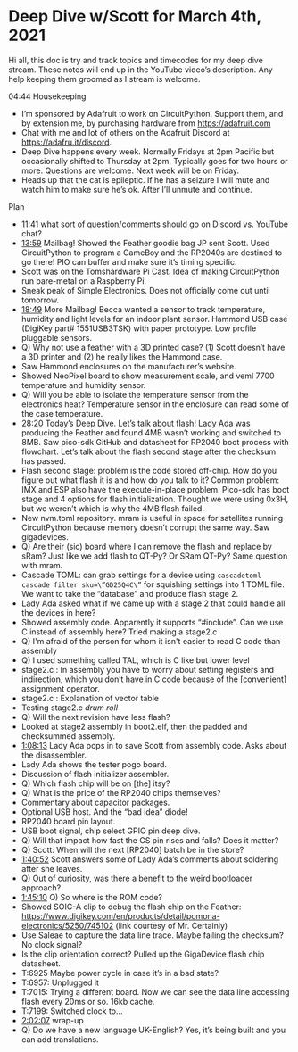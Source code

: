 # Deep Dive w/Scott for March 4th, 2021


Hi all, this doc is try and track topics and timecodes for my deep dive stream. These notes will end up in the YouTube video’s description. Any help keeping them groomed as I stream is welcome.


04:44 Housekeeping
* I’m sponsored by Adafruit to work on CircuitPython. Support them, and by extension me, by purchasing hardware from https://adafruit.com
* Chat with me and lot of others on the Adafruit Discord at https://adafru.it/discord.
* Deep Dive happens every week. Normally Fridays at 2pm Pacific but occasionally shifted to Thursday at 2pm. Typically goes for two hours or more. Questions are welcome. Next week will be on Friday.
* Heads up that the cat is epileptic. If he has a seizure I will mute and watch him to make sure he’s ok. After I’ll unmute and continue.


Plan
* [11:41](https://www.youtube.com/watch?v=VIDEO_2021_03_04?t=701) what sort of question/comments should go on Discord vs. YouTube chat?
* [13:59](https://www.youtube.com/watch?v=VIDEO_2021_03_04?t=839) Mailbag!  Showed the Feather goodie bag JP sent Scott.  Used CircuitPython to program a GameBoy and the RP2040s are destined to go there!  PIO can buffer and make sure it’s timing specific.
* Scott was on the Tomshardware Pi Cast.  Idea of making CircuitPython run bare-metal on a Raspberry Pi.
* Sneak peak of Simple Electronics. Does not officially come out until tomorrow.
* [18:49](https://www.youtube.com/watch?v=VIDEO_2021_03_04?t=1129) More Mailbag!  Becca wanted a sensor to track temperature, humidity and light levels for an indoor plant sensor.  Hammond USB case (DigiKey part# 1551USB3TSK) with paper prototype.  Low profile pluggable sensors.
* Q) Why not use a feather with a 3D printed case?  (1) Scott doesn’t have a 3D printer and (2) he really likes the Hammond case.
* Saw Hammond enclosures on the manufacturer’s website.
* Showed NeoPixel board to show measurement scale, and veml 7700 temperature and humidity sensor.
* Q) Will you be able to isolate the temperature sensor from the electronics heat?  Temperature sensor in the enclosure can read some of the case temperature.
* [28:20](https://www.youtube.com/watch?v=VIDEO_2021_03_04?t=1700) Today’s Deep Dive.  Let’s talk about flash!  Lady Ada was producing the Feather and found 4MB wasn’t working and switched to 8MB.  Saw pico-sdk GitHub and datasheet for RP2040 boot process with flowchart.  Let’s talk about the flash second stage after the checksum has passed.
* Flash second stage: problem is the code stored off-chip.  How do you figure out what flash it is and how do you talk to it?  Common problem: IMX and ESP also have the execute-in-place problem.  Pico-sdk has boot stage and 4 options for flash initialization.  Thought we were using 0x3H, but we weren’t which is why the 4MB flash failed.
* New nvm.toml repository. mram is useful in space for satellites running CircuitPython because memory doesn’t corrupt the same way.  Saw gigadevices.
* Q) Are their (sic) board where I can remove the flash and replace by sRam? Just like we add flash to QT-Py? Or SRam QT-Py?  Same question with mram.
* Cascade TOML: can grab settings for a device using `cascadetoml cascade filter sku=\”GD25Q4C\”` for squishing settings into 1 TOML file.  We want to take the “database” and produce flash stage 2.
* Lady Ada asked what if we came up with a stage 2 that could handle all the devices in here?
* Showed assembly code.  Apparently it supports “#include”.  Can we use C instead of assembly here?  Tried making a stage2.c
* Q) I'm afraid of the person for whom it isn't easier to read C code than assembly
* Q) I used something called TAL, which is C like but lower level
* stage2.c : In assembly you have to worry about setting registers and indirection, which you don’t have in C code because of the [convenient] assignment operator.
* stage2.c : Explanation of vector table
* Testing stage2.c *drum roll*
* Q) Will the next revision have less flash?
* Looked at stage2 assembly in boot2.elf, then the padded and checksummed assembly.
* [1:08:13](https://www.youtube.com/watch?v=VIDEO_2021_03_04?t=4093) Lady Ada pops in to save Scott from assembly code.  Asks about the disassembler.
* Lady Ada shows the tester pogo board.
* Discussion of flash initializer assembler.
* Q) Which flash chip will be on [the] itsy?
* Q) What is the price of the RP2040 chips themselves?
* Commentary about capacitor packages.
* Optional USB host.  And the “bad idea” diode!
* RP2040 board pin layout.
* USB boot signal, chip select GPIO pin deep dive.
* Q) Will that impact how fast the CS pin rises and falls? Does it matter?
* Q) Scott: When will the next [RP2040] batch be in the store?
* [1:40:52](https://www.youtube.com/watch?v=VIDEO_2021_03_04?t=6052) Scott answers some of Lady Ada’s comments about soldering after she leaves.
* Q) Out of curiosity, was there a benefit to the weird bootloader approach?
* [1:45:10](https://www.youtube.com/watch?v=VIDEO_2021_03_04?t=6310) Q) So where is the ROM code?
* Showed SOIC-A clip to debug the flash chip on the Feather: https://www.digikey.com/en/products/detail/pomona-electronics/5250/745102 (link courtesy of Mr. Certainly)
* Use Saleae to capture the data line trace.  Maybe failing the checksum?  No clock signal?
* Is the clip orientation correct?  Pulled up the GigaDevice flash chip datasheet.
* T:6925 Maybe power cycle in case it’s in a bad state?
* T:6957: Unplugged it
* T:7015: Trying a different board.  Now we can see the data line accessing flash every 20ms or so.  16kb cache.
* T:7199: Switched clock to…
* [2:02:07](https://www.youtube.com/watch?v=VIDEO_2021_03_04?t=7327) wrap-up
* Q) Do we have a new language UK-English?  Yes, it’s being built and you can add translations.
